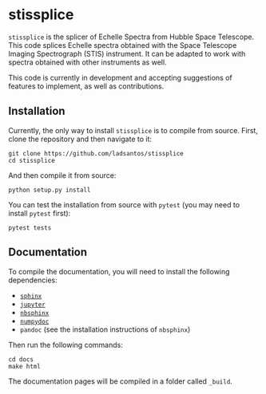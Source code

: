 # stissplice

``stissplice`` is the splicer of Echelle Spectra from Hubble Space Telescope. This code splices Echelle spectra obtained with the Space Telescope Imaging Spectrograph (STIS) instrument. It can be adapted to work with spectra obtained with other instruments as well.

This code is currently in development and accepting suggestions of features to implement, as well as contributions.

Installation
------------

Currently, the only way to install ``stissplice`` is to compile from source. First, clone the repository and then navigate to it:
```angular2html
git clone https://github.com/ladsantos/stissplice
cd stissplice
```

And then compile it from source:
```angular2html
python setup.py install
```

You can test the installation from source with ``pytest`` (you may need to install ``pytest`` first):
```angular2html
pytest tests
```

Documentation
-------------

To compile the documentation, you will need to install the following dependencies:
* [``sphinx``](https://www.sphinx-doc.org/)
* [``jupyter``](https://jupyter.org/install)
* [``nbsphinx``](https://nbsphinx.readthedocs.io)
* [``numpydoc``](https://numpydoc.readthedocs.io)
* ``pandoc`` (see the installation instructions of ``nbsphinx``)

Then run the following commands:
```angular2html
cd docs
make html
```

The documentation pages will be compiled in a folder called `_build`.
